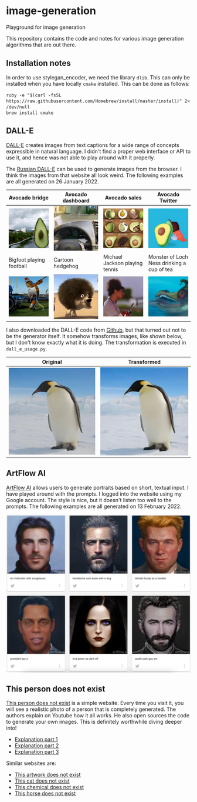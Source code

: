 # image-generation

Playground for image generation

This repository contains the code and notes for various image generation algorithms that are out there.

## Installation notes

In order to use stylegan_encoder, we need the library `dlib`. This can only be installed when you have locally `cmake` installed. This can be done as follows:

```shell script
ruby -e "$(curl -fsSL https://raw.githubusercontent.com/Homebrew/install/master/install)" 2> /dev/null
brew install cmake
```

## DALL-E

[DALL-E](https://openai.com/blog/dall-e/) creates images from text captions for a wide range of concepts expressible in natural language. I didn't find a proper web interface or API to use it, and hence was not able to play around with it properly. 

The [Russian DALL-E](https://rudalle.ru/en/) can be used to generate images from the browser. I think the images from that website all look weird. The following examples are all generated on 26 January 2022.

| Avocado bridge | Avocado dashboard | Avocado sales | Avocado Twitter |
|---|---|---|---|
| ![Avocado bridge](img/dall-e/20220126_avocado_bridge.jpg) | ![Avocado bridge](img/dall-e/20220126_avocado_dashboard.jpg) | ![Avocado bridge](img/dall-e/20220126_avocado_sales.jpg) | ![Avocado bridge](img/dall-e/20220126_avocado_twitter.jpg) |
| Bigfoot playing football | Cartoon hedgehog | Michael Jackson playing tennis | Monster of Loch Ness drinking a cup of tea |
| ![Avocado bridge](img/dall-e/20220126_bigfoot_playing_football.jpg) | ![Avocado bridge](img/dall-e/20220126_cartoon_hedgehog.jpg) | ![Avocado bridge](img/dall-e/20220126_michael_jackson_playing_tennis.jpg) | ![Avocado bridge](img/dall-e/20220126_monster_of_loch_ness_drinking_a_cup_of_tea.jpg) |

I also downloaded the DALL-E code from [Github](https://github.com/openai/dall-e), but that turned out not to be the generator itself. It somehow transforms images, like shown below, but I don't know exactly what it is doing. The transformation is executed in `dall_e_usage.py`.

| Original | Transformed |
|---|---|
|![Original image](img/dall-e/original.jpeg)  | ![Transformed image](img/dall-e/transformed.jpeg) |
   

## ArtFlow AI

[ArtFlow AI](https://artflow.ai/) allows users to generate portraits based on short, textual input. I have played around with the prompts. I logged into the website using my Google account. The style is nice, but it doesn't listen too well to the prompts. The following examples are all generated on 13 February 2022. 

![ArtFlow AI examples](img/artflow/examples.jpeg "Examples")

## This person does not exist

[This person does not exist](https://thispersondoesnotexist.com/) is a simple website. Every time you visit it, you will see a realistic photo of a person that is completely generated. The authors explain on Youtube how it all works. He also open sources the code to generate your own images. This is definitely worthwhile diving deeper into!

- [Explanation part 1](https://www.youtube.com/watch?v=u8qPvzk0AfY)
- [Explanation part 2](https://www.youtube.com/watch?v=dCKbRCUyop8)
- [Explanation part 3](https://www.youtube.com/watch?v=SWoravHhsUU)

Similar websites are:
- [This artwork does not exist](https://thisartworkdoesnotexist.com/)
- [This cat does not exist](https://thiscatdoesnotexist.com/)
- [This chemical does not exist](https://thischemicaldoesnotexist.com/)
- [This horse does not exist](https://thishorsedoesnotexist.com/)
 